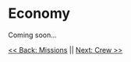 # Economy
Coming soon...

[<< Back: Missions](../Missions/README.md) || [Next: Crew >>](../Crew/README.md)

